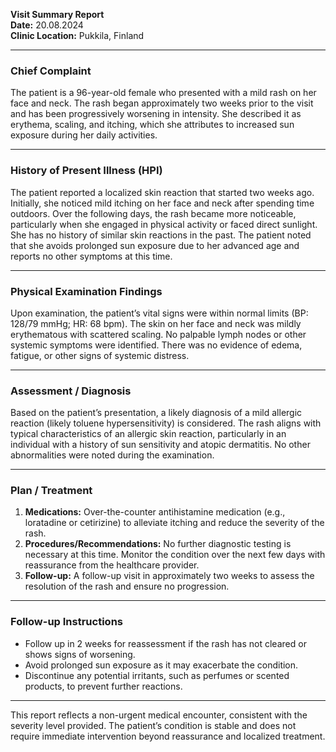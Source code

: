 

**Visit Summary Report**  
**Date:** 20.08.2024  
**Clinic Location:** Pukkila, Finland  

---

### **Chief Complaint**  
The patient is a 96-year-old female who presented with a mild rash on her face and neck. The rash began approximately two weeks prior to the visit and has been progressively worsening in intensity. She described it as erythema, scaling, and itching, which she attributes to increased sun exposure during her daily activities.

---

### **History of Present Illness (HPI)**  
The patient reported a localized skin reaction that started two weeks ago. Initially, she noticed mild itching on her face and neck after spending time outdoors. Over the following days, the rash became more noticeable, particularly when she engaged in physical activity or faced direct sunlight. She has no history of similar skin reactions in the past. The patient noted that she avoids prolonged sun exposure due to her advanced age and reports no other symptoms at this time.

---

### **Physical Examination Findings**  
Upon examination, the patient’s vital signs were within normal limits (BP: 128/79 mmHg; HR: 68 bpm). The skin on her face and neck was mildly erythematous with scattered scaling. No palpable lymph nodes or other systemic symptoms were identified. There was no evidence of edema, fatigue, or other signs of systemic distress.

---

### **Assessment / Diagnosis**  
Based on the patient’s presentation, a likely diagnosis of a mild allergic reaction (likely toluene hypersensitivity) is considered. The rash aligns with typical characteristics of an allergic skin reaction, particularly in an individual with a history of sun sensitivity and atopic dermatitis. No other abnormalities were noted during the examination.

---

### **Plan / Treatment**  
1. **Medications:** Over-the-counter antihistamine medication (e.g., loratadine or cetirizine) to alleviate itching and reduce the severity of the rash.  
2. **Procedures/Recommendations:** No further diagnostic testing is necessary at this time. Monitor the condition over the next few days with reassurance from the healthcare provider.  
3. **Follow-up:** A follow-up visit in approximately two weeks to assess the resolution of the rash and ensure no progression.

---

### **Follow-up Instructions**  
- Follow up in 2 weeks for reassessment if the rash has not cleared or shows signs of worsening.
- Avoid prolonged sun exposure as it may exacerbate the condition.
- Discontinue any potential irritants, such as perfumes or scented products, to prevent further reactions.

---

This report reflects a non-urgent medical encounter, consistent with the severity level provided. The patient’s condition is stable and does not require immediate intervention beyond reassurance and localized treatment.
